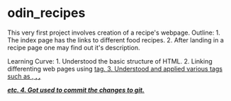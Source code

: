# odin_recipes
This very first project involves creation of a recipe's webpage.
Outline:
    1. The index page has the links to different food recipes.
    2. After landing in a recipe page one may find out it's description.

Learning Curve:
    1. Understood the basic structure of HTML.
    2. Linking differenting web pages using <a href> tag.
    3. Understood and applied various tags such as <img>, <strong>, <em>, <p> etc.
    4. Got used to commit the changes to git.
